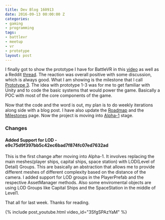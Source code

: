 ```yaml
---
title: Dev Blog 160913
date: 2016-09-13 00:00:00 Z
categories:
- gaming
- programming
tags:
- battlevr
- meetup
- vr
- prototype
layout: post
---
```


I finally got to show the prototype I have for BattleVR in this [video](https://www.youtube.com/watch?v=3SfgSPAzYaM&feature=autoshare) as well as a 
Reddit [thread](https://www.reddit.com/r/GearVR/comments/5291v2/prototype_of_the_space_fighter_game_i_am/). The reaction was overall positive with 
some discussion, which is always good. What I am showing is the milestone that I call [Prototype 3](https://github.com/CRamsan/BattleVR/milestone/1). The idea
with prototype 1-3 was for me to get familiar with Unity and to code the basic systems that would power the game. Basically a POC with most of the core components
of the game.

Now that the code and the word is out, my plan is to do weekly iterations along side with a blog post. I have also update the 
[Roadmap](https://github.com/CRamsan/BattleVR/wiki/Roadmap) and the [Milestones](https://github.com/CRamsan/BattleVR/milestones) page. 
Now the project is moving into [Alpha-1](https://github.com/CRamsan/BattleVR/milestone/2) stage.

### Changes

#### Added Support for LOD - e9c75d9f397bb5c42ec6bad7f874fc07ed7632ad
This is the first change after  moving into Alpha-1. It involves replacing the main meshes(player ships, capital ships, space station) with LOD(Level of Detail) Groups. 
This are basically an abstraction that allows me to provide different meshes of different complexity based on the distance of the camera. I added support for 
LOD groups in the PlayerPrefab and the respective AssetManager methods. Also some enviromental objects are using LOD Groups like Capital Ships and the SpaceStation 
in the middle of Level1.

That all for last week. Thanks for reading.

{% include post_youtube.html video_id="3SfgSPAzYaM" %}
